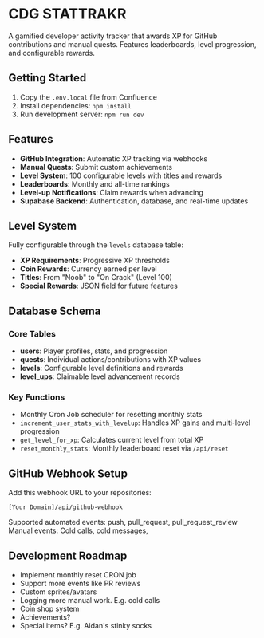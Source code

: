 # CDG STATTRAKR

A gamified developer activity tracker that awards XP for GitHub contributions and manual quests. Features leaderboards, level progression, and configurable rewards.

## Getting Started

1. Copy the `.env.local` file from Confluence
2. Install dependencies: `npm install`
3. Run development server: `npm run dev`

## Features

- **GitHub Integration**: Automatic XP tracking via webhooks
- **Manual Quests**: Submit custom achievements
- **Level System**: 100 configurable levels with titles and rewards
- **Leaderboards**: Monthly and all-time rankings
- **Level-up Notifications**: Claim rewards when advancing
- **Supabase Backend**: Authentication, database, and real-time updates

## Level System

Fully configurable through the `levels` database table:

- **XP Requirements**: Progressive XP thresholds
- **Coin Rewards**: Currency earned per level
- **Titles**: From "Noob" to "On Crack" (Level 100)
- **Special Rewards**: JSON field for future features

## Database Schema

### Core Tables

- **users**: Player profiles, stats, and progression
- **quests**: Individual actions/contributions with XP values
- **levels**: Configurable level definitions and rewards
- **level_ups**: Claimable level advancement records

### Key Functions

- Monthly Cron Job scheduler for resetting monthly stats
- `increment_user_stats_with_levelup`: Handles XP gains and multi-level progression
- `get_level_for_xp`: Calculates current level from total XP
- `reset_monthly_stats`: Monthly leaderboard reset via `/api/reset`

## GitHub Webhook Setup

Add this webhook URL to your repositories:

```
[Your Domain]/api/github-webhook
```

Supported automated events: push, pull_request, pull_request_review
Manual events: Cold calls, cold messages,

## Development Roadmap

- Implement monthly reset CRON job
- Support more events like PR reviews
- Custom sprites/avatars
- Logging more manual work. E.g. cold calls
- Coin shop system
- Achievements?
- Special items? E.g. Aidan's stinky socks
